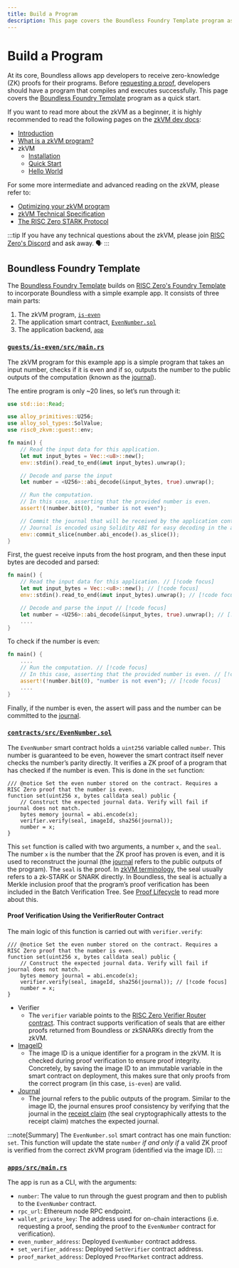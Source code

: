 ```yaml
---
title: Build a Program
description: This page covers the Boundless Foundry Template program as a quick start.
---
```


# Build a Program

At its core, Boundless allows app developers to receive zero-knowledge (ZK) proofs for their programs. Before [requesting a proof](/build/request-a-proof), developers should have a program that compiles and executes successfully. This page covers the [Boundless Foundry Template](https://github.com/boundless-xyz/boundless-foundry-template) program as a quick start.

If you want to read more about the zkVM as a beginner, it is highly recommended to read the following pages on the [zkVM dev docs](https://dev.risczero.com/api):

- [Introduction](https://dev.risczero.com/api)
- [What is a zkVM program?](https://dev.risczero.com/api/zkvm)
- zkVM
  - [Installation](https://dev.risczero.com/api/zkvm/install)
  - [Quick Start](https://dev.risczero.com/api/zkvm/quickstart)
  - [Hello World](https://dev.risczero.com/api/zkvm/tutorials/hello-world)

For some more intermediate and advanced reading on the zkVM, please refer to:

- [Optimizing your zkVM program](https://dev.risczero.com/api/zkvm/profiling)
- [zkVM Technical Specification](https://dev.risczero.com/api/zkvm/zkvm-specification)
- [The RISC Zero STARK Protocol](https://dev.risczero.com/proof-system/proof-system-sequence-diagram)

:::tip
If you have any technical questions about the zkVM, please join [RISC Zero's Discord](https://discord.com/invite/risczero) and ask away. 🗣️
:::

## Boundless Foundry Template

The [Boundless Foundry Template](https://github.com/boundless-xyz/boundless-foundry-template) builds on [RISC Zero's Foundry Template](https://github.com/risc0/risc0-foundry-template) to incorporate Boundless with a simple example app. It consists of three main parts:

1. The zkVM program, [`is-even`](#guestsis-evensrcmainrs)
2. The application smart contract, [`EvenNumber.sol`](#contractssrcevennumbersol)
3. The application backend, [`app`](#appssrcmainrs)

### [`guests/is-even/src/main.rs`](https://github.com/boundless-xyz/boundless-foundry-template/blob/main/guests/is-even/src/main.rs)

The zkVM program for this example app is a simple program that takes an input number, checks if it is even and if so, outputs the number to the public outputs of the computation (known as the [journal](https://dev.risczero.com/terminology#journal)).

The entire program is only \~20 lines, so let’s run through it:

```rust
use std::io::Read;

use alloy_primitives::U256;
use alloy_sol_types::SolValue;
use risc0_zkvm::guest::env;

fn main() {
    // Read the input data for this application.
    let mut input_bytes = Vec::<u8>::new();
    env::stdin().read_to_end(&mut input_bytes).unwrap();

    // Decode and parse the input
    let number = <U256>::abi_decode(&input_bytes, true).unwrap();

    // Run the computation.
    // In this case, asserting that the provided number is even.
    assert!(!number.bit(0), "number is not even");

    // Commit the journal that will be received by the application contract.
    // Journal is encoded using Solidity ABI for easy decoding in the app contract.
    env::commit_slice(number.abi_encode().as_slice());
}
```

First, the guest receive inputs from the host program, and then these input bytes are decoded and parsed:

```rust
fn main() {
    // Read the input data for this application. // [!code focus]
    let mut input_bytes = Vec::<u8>::new(); // [!code focus]
    env::stdin().read_to_end(&mut input_bytes).unwrap(); // [!code focus]

    // Decode and parse the input // [!code focus]
    let number = <U256>::abi_decode(&input_bytes, true).unwrap(); // [!code focus]
    ....
}
```

To check if the number is even:

```rust
fn main() {
    ....
    // Run the computation. // [!code focus]
    // In this case, asserting that the provided number is even. // [!code focus]
    assert!(!number.bit(0), "number is not even"); // [!code focus]
    ....
}
```

Finally, if the number is even, the assert will pass and the number can be committed to the [journal](https://dev.risczero.com/terminology#journal).

### [`contracts/src/EvenNumber.sol`](https://github.com/boundless-xyz/boundless-foundry-template/blob/main/contracts/src/EvenNumber.sol)

The `EvenNumber` smart contract holds a `uint256` variable called `number`. This number is guaranteed to be even, however the smart contract itself never checks the number’s parity directly. It verifies a ZK proof of a program that has checked if the number is even. This is done in the `set` function:

```solidity
/// @notice Set the even number stored on the contract. Requires a RISC Zero proof that the number is even.
function set(uint256 x, bytes calldata seal) public {
    // Construct the expected journal data. Verify will fail if journal does not match.
    bytes memory journal = abi.encode(x);
    verifier.verify(seal, imageId, sha256(journal));
    number = x;
}
```

This `set` function is called with two arguments, a number `x`, and the `seal`. The number `x` is the number that the ZK proof has proven is even, and it is used to reconstruct the journal (the [journal](https://dev.risczero.com/terminology#journal) refers to the public outputs of the program). The `seal` is the proof. In [zkVM terminology](https://dev.risczero.com/terminology#seal), the seal usually refers to a zk-STARK or SNARK directly. In Boundless, the seal is actually a Merkle inclusion proof that the program’s proof verification has been included in the Batch Verification Tree. See [Proof Lifecycle](introduction/proof-lifecycle) to read more about this.

#### Proof Verification Using the VerifierRouter Contract

The main logic of this function is carried out with `verifier.verify`:

```solidity
/// @notice Set the even number stored on the contract. Requires a RISC Zero proof that the number is even.
function set(uint256 x, bytes calldata seal) public {
    // Construct the expected journal data. Verify will fail if journal does not match.
    bytes memory journal = abi.encode(x);
    verifier.verify(seal, imageId, sha256(journal)); // [!code focus]
    number = x;
}
```

- Verifier
  - The `verifier` variable points to the [RISC Zero Verifier Router contract](https://dev.risczero.com/api/blockchain-integration/contracts/verifier). This contract supports verification of seals that are either proofs returned from Boundless or zkSNARKs directly from the zkVM.
- [ImageID](https://dev.risczero.com/terminology#image-id)
  - The image ID is a unique identifier for a program in the zkVM. It is checked during proof verification to ensure proof integrity. Concretely, by saving the image ID to an immutable variable in the smart contract on deployment, this makes sure that only proofs from the correct program (in this case, `is-even`) are valid.
- [Journal](https://dev.risczero.com/terminology#journal)
  - The journal refers to the public outputs of the program. Similar to the image ID, the journal ensures proof consistency by verifying that the journal in the [receipt claim](https://dev.risczero.com/terminology#receipt-claim) (the seal cryptographically attests to the receipt claim) matches the expected journal.

:::note[Summary]
The `EvenNumber.sol` smart contract has one main function: `set`. This function will update the state `number` _if and only if_ a valid ZK proof is verified from the correct zkVM program (identified via the image ID).
:::

### [`apps/src/main.rs`](https://github.com/boundless-xyz/boundless-foundry-template/blob/main/apps/src/main.rs)

The app is run as a CLI, with the arguments:

- `number`: The value to run through the guest program and then to publish to the `EvenNumber` contract.
- `rpc_url`: Ethereum node RPC endpoint.
- `wallet_private_key`: The address used for on-chain interactions (i.e. requesting a proof, sending the proof to the `EvenNumber` contract for verification).
- `even_number_address`: Deployed `EvenNumber` contract address.
- `set_verifier_address`: Deployed `SetVerifier` contract address.
- `proof_market_address`: Deployed `ProofMarket` contract address.
